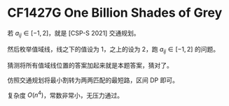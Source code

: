 # CF1427G One Billion Shades of Grey

若 $a_{ij}\in[-1,2]$，就是 [CSP-S 2021] 交通规划。

然后枚举值域线，线之下的值设为 $1$，之上的设为 $2$，跑 $a_{ij}\in[-1,2]$ 的问题。

猜测将所有值域线位置的答案加起来就是本题答案，猜对了。

仿照交通规划将最小割转为两两匹配的最短路，区间 DP 即可。

复杂度 $O(n^4)$，常数非常小，无压力通过。